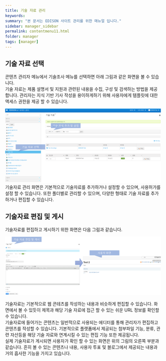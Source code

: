```yaml
---
title: 기술 자료 관리
keywords:
summary: "본 문서는 EDISON 사이트 관리를 위한 매뉴얼 입니다."
sidebar: manager_sidebar
permalink: contentmenu11.html
folder: manager
tags: [manager]
---
```


## 기술 자료 선택
콘텐츠 관리자 메뉴에서 기술조사 메뉴를 선택하면 아래 그림과 같은 화면을 볼 수 있습니다.<br>
기술 자료는 제품 설명서 및 지원과 관련된 내용을 수집, 구성 및 검색하는 방법을 제공합니다. 관리자는 지식 기반 기사 작성을 용이하게하기 위해 사용자에게 템플릿에 대한 액세스 권한을 제공 할 수 있습니다.<br>

![capture](/images/manager/managercontent/30.png "기술 자료 선택")<br>
기술자료 관리 화면은 기본적으로 기술자료를 추가하거나 설정할 수 있으며, 사용허가를 설정 할 수 있습니다. 또한 폴더별로 관리할 수 있으며, 다양한 형태로 기술 자료를 추가하거나 편집할 수 있습니다.

## 기술자료 편집 및 게시
기술자료를 편집하고 게시하기 위한 화면은 다음 그림과 같습니다.<br>

![capture](/images/manager/managercontent/31.png "기술 자료 편집")<br>

기술자료는 기본적으로 웹 콘테츠를 작성하는 내용과 비슷하게 편집할 수 있습니다. 화면에서 볼 수 있듯이 제목과 해당 기술 자료에 접근 할 수 있는 쉬운 URL 정보를 확인할 수 있습니다.<br>
기술자료에 들어가는 콘텐츠는 일반적으로 사용되는 에디터를 통해 관리자가 편집하고 콘텐츠를 작성할 수 있습니다. 기본적으로 플랫폼에서 제공되는 첨부파일 기능, 분류, 관련 자산등을 해당 기술 자료와 연계시킬 수 있는 편집 기능 또한 제공됩니다.<br>
실제 기술자료가 게시되면 사용자가 확인 할 수 있는 화면은 위의 그림의 오른쪽 부분과 같습니다. 흔히 볼 수 있는 콘텐츠나 내용, 사용자 투표 및 블로그에서 제공되는 내용과 거의 흡사한 기능을 가지고 있습니다.<br>
